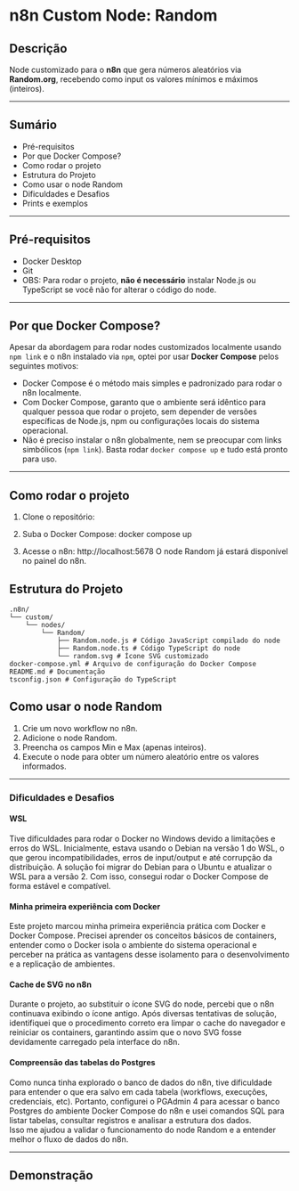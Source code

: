 # n8n Custom Node: Random

## Descrição
Node customizado para o **n8n** que gera números aleatórios via **Random.org**, recebendo como input os valores mínimos e máximos (inteiros).

---

## Sumário
- Pré-requisitos  
- Por que Docker Compose?  
- Como rodar o projeto  
- Estrutura do Projeto  
- Como usar o node Random  
- Dificuldades e Desafios 
- Prints e exemplos  

---

## Pré-requisitos
- Docker Desktop 
- Git 
- OBS: Para rodar o projeto, **não é necessário** instalar Node.js ou TypeScript se você não for alterar o código do node. 

---

## Por que Docker Compose?

Apesar da abordagem para rodar nodes customizados localmente usando `npm link` e o n8n instalado via `npm`, optei por usar **Docker Compose** pelos seguintes motivos:

- Docker Compose é o método mais simples e padronizado para rodar o n8n localmente.
- Com Docker Compose, garanto que o ambiente será idêntico para qualquer pessoa que rodar o projeto, sem depender de versões específicas de Node.js, npm ou configurações locais do sistema operacional.  
- Não é preciso instalar o n8n globalmente, nem se preocupar com links simbólicos (`npm link`). Basta rodar `docker compose up` e tudo está pronto para uso.  

---

## Como rodar o projeto
1. Clone o repositório:

2. Suba o Docker Compose:
docker compose up

3. Acesse o n8n: http://localhost:5678
O node Random já estará disponível no painel do n8n.

## Estrutura do Projeto
```
.n8n/
└── custom/
    └── nodes/
        └── Random/
            ├── Random.node.js # Código JavaScript compilado do node
            ├── Random.node.ts # Código TypeScript do node
            └── random.svg # Ícone SVG customizado
docker-compose.yml # Arquivo de configuração do Docker Compose
README.md # Documentação
tsconfig.json # Configuração do TypeScript
```


## Como usar o node Random
1. Crie um novo workflow no n8n.
2. Adicione o node Random.
3. Preencha os campos Min e Max (apenas inteiros).
4. Execute o node para obter um número aleatório entre os valores informados.

---

### Dificuldades e Desafios

#### WSL
Tive dificuldades para rodar o Docker no Windows devido a limitações e erros do WSL. Inicialmente, estava usando o Debian na versão 1 do WSL, o que gerou incompatibilidades, erros de input/output e até corrupção da distribuição. A solução foi migrar do Debian para o Ubuntu e atualizar o WSL para a versão 2. Com isso, consegui rodar o Docker Compose de forma estável e compatível.

#### Minha primeira experiência com Docker
Este projeto marcou minha primeira experiência prática com Docker e Docker Compose. Precisei aprender os conceitos básicos de containers, entender como o Docker isola o ambiente do sistema operacional e perceber na prática as vantagens desse isolamento para o desenvolvimento e a replicação de ambientes.

#### Cache de SVG no n8n
Durante o projeto, ao substituir o ícone SVG do node, percebi que o n8n continuava exibindo o ícone antigo. Após diversas tentativas de solução, identifiquei que o procedimento correto era limpar o cache do navegador e reiniciar os containers, garantindo assim que o novo SVG fosse devidamente carregado pela interface do n8n.

#### Compreensão das tabelas do Postgres
Como nunca tinha explorado o banco de dados do n8n, tive dificuldade para entender o que era salvo em cada tabela (workflows, execuções, credenciais, etc). Portanto, configurei o PGAdmin 4 para acessar o banco Postgres do ambiente Docker Compose do n8n e usei comandos SQL para listar tabelas, consultar registros e analisar a estrutura dos dados.  
Isso me ajudou a validar o funcionamento do node Random e a entender melhor o fluxo de dados do n8n.

---

## Demonstração